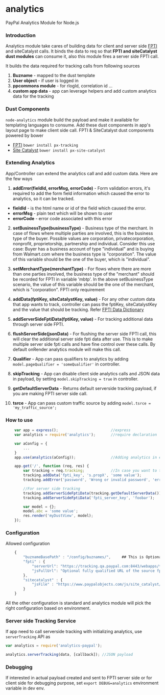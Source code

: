 analytics
=========

PayPal Analytics Module for Node.js

### Introduction

Analytics module take cares of building data for client and server side [FPTI](https://confluence.paypal.com/cnfl/display/FPTI) and siteCatalyst calls.
It binds the data to req so that **FPTI and siteCatalyst dust modules** can consume it, also this module fires a server side FPTI call.

It builds the data required for tracking calls from following sources
 1. **Buzname** - mapped to the dust template
 2. **User object** - if user is logged in
 3. **ppcommons module** - for rlogId, correlation id ...
 4. **custom app data** - app can leverage helpers and add custom analytics data for the tracking

### Dust Components
`node-analytics` module build the payload and make it available for templating languages to consume. Add these dust components in app's layout page to make client side call.
FPTI & SiteCatalyst dust components powered by bower
 - [FPTI](https://github.paypal.com/UIE-Components/px-tracking) `bower install px-tracking`
 - [Site Catalyst](https://github.paypal.com/UIE-Components/px-site-catalyst) `bower install px-site-catalyst`

### Extending Analytics

App/Controller can extend the analytics call and add custom data. Here are the few ways

1. **addError(fieldId, errorMsg, errorCode)** - Form validation errors, it's required to add the form field information which caused the error to analytics, so it can be tracked.
  - **fieldId** - is the html name or id of the field which caused the error.
  - **errorMsg** - plain text which will be shown to user
  - **errorCode** - error code associated with this error

2. **setBusinessType(businessType)** - Business type of the merchant. In case of flows where multiple parties are involved, this is the business type of the buyer. Possible values are corporation, privatecorporation, nonprofit, proprietorship, partnership and individual. Consider this use case: Buyer has a business account of type "individual" and is buying from Walmart.com where the business type is "corporation". The value of this variable should be the one of the buyer, which is "individual".

3. **setMerchantType(merchantType)** - For flows where there are more than one parties involved, the business type of the "merchant" should be recorded for FPTI in variable 'mbtp'. In the above setBusinessType scenario, the value of this variable should be the one of the merchant, which is "corporation". FPTI only requirement

4. **addData(fptiKey, siteCatalystKey, value)** - For any other custom data that app wants to track, controller can pass the fptiKey, siteCatalystKey and the value that should be tracking. Refer [FPTI Data Dictionary](http://hubworks.corp.ebay.com/Teamworks/Sites4/41616/Lists/FPTI%20Data%20Dictionary%202/AllItems.aspx)

5. **addServerSideFptiData(fptiKey, value)** - For tracking additional data through server side FPTI.

6. **flushServerSide(jsonData)** - For flushing the server side FPTI call, this will clear the additional server side fpti data after use. This is to make multiple server side fpti calls and have fine control over these calls. By default onRender analytics module will make this call.

7. **Qualifier** - App can pass qualifiers to analytics by adding `model.pageQualifier = 'someQualifier'` in controller.

8. **skipTracking** - App can disable client side analytics calls and JSON data in payload, by setting `model.skipTracking = true` in controller.

9. **getDefaultServerData** - Returns default serverside tracking payload, if you are making FPTI server side call.

10. **tsrce** - App can pass custom traffic source by adding `model.tsrce = 'my_traffic_source';`

### How to use

```javascript
    var app = express();                        //express
    var analytics = require('analytics');       //require declaration

    var aConfig = {
        ...
    }
    app.use(analytics(aConfig));                //Adding analytics in express middleware chain [brogan takes care of it]

    app.get('/', function (req, res) {
        var tracking = req.tracking;            //In case you want to track custom data and add errors, else no need
        tracking.addData('fpti_key', 's.propX', 'some value');
        tracking.addError('password', 'Wrong or invalid password', 'errorCode');

        //For server side tracking
        tracking.addServerSideFptiData(tracking.getDefaultServerData()); //Adding default server side data
        tracking.addServerSideFptiData('fpti_server_key', 'foobar');    //adding data to server side FPTI

        var model = {};
        model.abc = 'some value';
        res.render('myDustView', model);
    });
```


### Configuration

Allowed configuration

```javascript
    {
        "buznameBasePath" : "/config/buznames/",     ## This is Optional. For custom buznames. pagename_map.cdb should be available in this folder.
        "fpti" : {
            "serverUrl": "https://tracking.qa.paypal.com:8443/webapps/tracking/ts",     ## clientside FPTI Url
            "jsFullUrl": "Optional fully qualified URL of the source fpti js file"
        },
        "sitecatalyst" : {
            "jsFile" : "https://www.paypalobjects.com/js/site_catalyst/pp_jscode_080706.js"
        }
    }
```

All the other configuration is standard and analytics module will pick the right configuration based on environment.


### Server side Tracking Service

If app need to call serverside tracking with initializing analytics, use `serverTracking` API as

```js
var analytics = require('analytics-paypal');

analytics.serverTracking(data, [callback]); //JSON payload
```

### Debugging

If interested in actual payload created and sent to FPTI server side or for client side for debugging purpose, set `export DEBUG=analytics` environment variable in dev env.

